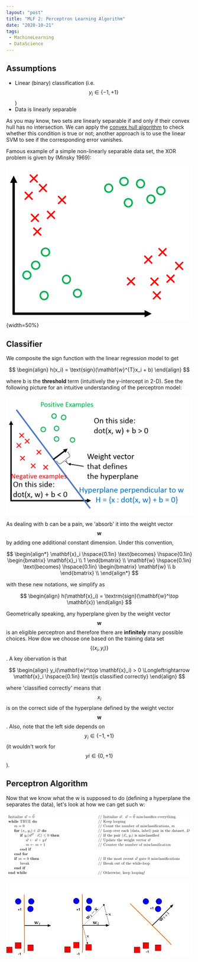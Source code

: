 ```yaml
---
layout: "post"
title: "MLF 2: Perceptron Learning Algorithm"
date: "2020-10-21"
tags:
 - MachineLearning
 - DataScience
---
```


## Assumptions
* Linear (binary) classification (i.e. $$y_i \in \{-1, +1\}$$)
* Data is linearly separable

As you may know, two sets are linearly separable if and only if their convex hull has no intersection. We can apply the [convex hull algorithm](https://en.wikipedia.org/wiki/Convex_hull_algorithms) to check whether this condition is true or not; another approach is to use the linear SVM to see if the corresponding error vanishes.

Famous example of a simple non-linearly separable data set, the XOR problem is given by (Minsky 1969): 

![perceptron3](/assets/img/perceptron_img4.png){width=50%}

## Classifier
We composite the sign function with the linear regression model to get 

$$ 
\begin{align} 
h(x_i) = \text{sign}(\mathbf{w}^{T}x_i + b)
\end{align}
$$ 

where b is the **threshold** term (intuitively the y-intercept in 2-D). See the following picture for an intuitive understanding of the perceptron model:

![perceptron_img1](/assets/img/perceptron_img1.png)

As dealing with b can be a pain, we 'absorb' it into the weight vector $$\mathbf{w}$$ by adding one additional constant dimension. Under this convention,

$$
\begin{align*}
\mathbf{x}_i \hspace{0.1in} \text{becomes} \hspace{0.1in} \begin{bmatrix} \mathbf{x}_i \\ 1  \end{bmatrix} \\
\mathbf{w} \hspace{0.1in} \text{becomes} \hspace{0.1in} \begin{bmatrix} \mathbf{w} \\ b  \end{bmatrix} \\ 
\end{align*}
$$

with these new notations, we simplify as

$$
\begin{align}
h(\mathbf{x}_i) = \textrm{sign}(\mathbf{w}^\top \mathbf{x})
\end{align}
$$

Geometrically speaking, any hyperplane given by the weight vector $$\mathbf{w}$$ is an eligible perceptron and therefore there are **infinitely** many possible choices. How dow we choose one based on the training data set $$\{(x_i, y_i)\}$$. A key obervation is that 

$$
\begin{align}
y_i(\mathbf{w}^\top \mathbf{x}_i) > 0 \Longleftrightarrow \mathbf{x}_i \hspace{0.1in} \text{is classified correctly}
\end{align}
$$

where 'classified correctly' means that $$x_i$$ is on the correct side of the hyperplane defined by the weight vector $$\mathbf{w}$$. Also, note that the left side depends on $$y_i \in \{−1,+1\}$$ (it wouldn't work for $$yi \in \{0,+1\}$$). 

## Perceptron Algorithm
Now that we know what the w is supposed to do (defining a hyperplane the separates the data), let's look at how we can get such w:

![perceptron_img](/assets/img/perceptron_algo.png)

![perceptron_img](/assets/img/PerceptronUpdate.png)

